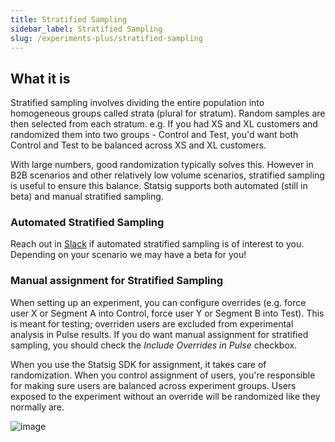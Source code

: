 ```yaml
---
title: Stratified Sampling
sidebar_label: Stratified Sampling
slug: /experiments-plus/stratified-sampling
---
```


## What it is

Stratified sampling involves dividing the entire population into homogeneous groups called strata (plural for stratum). Random samples are then selected from each stratum. e.g. If you had  XS and XL customers and randomized them into two groups - Control and Test, you'd want both Control and Test to be balanced across XS and XL customers. 

With large numbers, good randomization typically solves this. However in B2B scenarios and other relatively low volume scenarios, stratified sampling is useful to ensure this balance. Statsig supports both automated (still in beta) and manual stratified sampling. 

### Automated Stratified Sampling
Reach out in [Slack](https://statsig.com/slack) if automated stratified sampling is of interest to you. Depending on your scenario we may have a beta for you! 

### Manual assignment for Stratified Sampling
When setting up an experiment, you can configure overrides (e.g. force user X or Segment A into Control, force user Y or Segment B into Test). This is  meant for testing; overriden users are excluded from experimental analysis in Pulse results. If you do want manual assignment for stratified sampling, you should check the _Include Overrides in Pulse_ checkbox. 

When you use the Statsig SDK for assignment, it takes care of randomization. When you control assignment of users, you're responsible for making sure users are balanced across experiment groups. Users exposed to the experiment without an override will be randomized like they normally are.  


![image](https://user-images.githubusercontent.com/31516123/230964234-8cc81f66-f4f8-4f37-b6df-6d36d0d7ab98.png)

